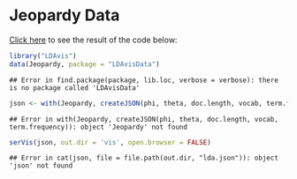 Jeopardy Data
==============

[Click here](http://cpsievert.github.io/LDAvis/Jeopardy/vis) to see the result of the code below:


```r
library("LDAvis")
data(Jeopardy, package = "LDAvisData")
```

```
## Error in find.package(package, lib.loc, verbose = verbose): there is no package called 'LDAvisData'
```

```r
json <- with(Jeopardy, createJSON(phi, theta, doc.length, vocab, term.frequency))
```

```
## Error in with(Jeopardy, createJSON(phi, theta, doc.length, vocab, term.frequency)): object 'Jeopardy' not found
```

```r
serVis(json, out.dir = 'vis', open.browser = FALSE)
```

```
## Error in cat(json, file = file.path(out.dir, "lda.json")): object 'json' not found
```
